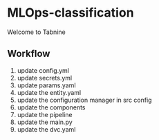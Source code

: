 # MLOps-classification
Welcome to Tabnine

## Workflow

1. update config.yml
2. update secrets.yml
3. update params.yaml
4. update the entity.yaml
5. update the configuration manager in src config
6. update the components
7. update the pipeline
8. update the main.py
9. update the dvc.yaml